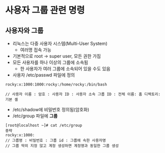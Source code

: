 # 사용자 그룹 관련 명령

## 사용자와 그룹
- 리눅스는 다중 사용자 시스템(Multi-User System)
  - 여러명 접속 가능
- 기본적으로 root -> super user, 모든 권한 가짐
- 모든 사용자를 하나 이상의 그룹에 소속됨
  - 한 사용자가 여러 그룹에 소속되어 있을 수도 있음
- 사용자 /etc/passwd 파일에 정의
```
rocky:x:1000:1000:rocky:/home/rocky:/bin/bash

// 사용자 이름 : 암호 : 사용자 ID : 사용자 소속 그룹 ID : 전체 이름: 홈 디렉토리: 기본 셸

```
- /etc/shadow에 비밀번호 정의됨(암호화)
- /etc/group 파일에 **그룹** 
```
[root@localhost ~]# cat /etc/group
중략
rocky:x:1000:
// 그룹명 : 비밀번호 : 그룹 id : 그룹에 속한 사용자명
// 그룹 딱히 지정 않고 계정 생성하면 계정명과 동일한 그룹 생성
```
